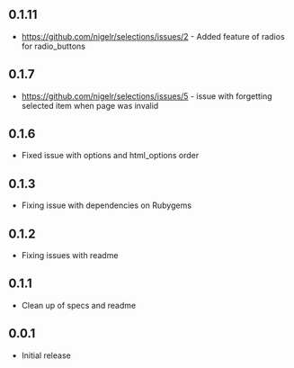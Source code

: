 ## 0.1.11

* https://github.com/nigelr/selections/issues/2 - Added feature of radios for radio_buttons

## 0.1.7

* https://github.com/nigelr/selections/issues/5 - issue with forgetting selected item when page was invalid

## 0.1.6

* Fixed issue with options and html_options order

## 0.1.3

* Fixing issue with dependencies on Rubygems

## 0.1.2

* Fixing issues with readme

## 0.1.1

* Clean up of specs and readme

## 0.0.1

* Initial release


